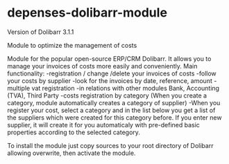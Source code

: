 depenses-dolibarr-module
========================
Version of Dolibarr 3.1.1

Module to optimize the management of costs

Module for the popular open-source ERP/CRM Dolibarr. It allows you to manage your invoices of costs 
more easily and conveniently.
Main functionality:
-registration / change /delete your invoices of costs
-follow your costs by supplier
-look for the invoices by date, reference, amount
-multiple vat registration
-in relations with other modules Bank, Accounting (TVA), Third Party
-costs registration by category (When you create a category, module automatically creates a category of supplier)
-When you register your cost, select a category and in the list below you get a list of the suppliers 
 which were created for this category before.
 If you enter new supplier, it will create it for you automaticaly with pre-defined basic properties 
 according to the selected category.
 
 To install the module just copy sources to your root directory of Dolibarr allowing overwrite, 
 then activate the module.  